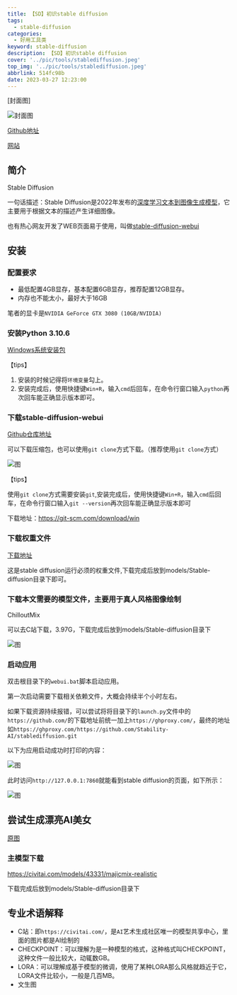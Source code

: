 ```yaml
---
title: 【SD】初识stable diffusion
tags:
  - stable-diffusion
categories:
  - 好用工具类
keyword: stable-diffusion
description: 【SD】初识stable diffusion
cover: '../pic/tools/stablediffusion.jpeg'
top_img: '../pic/tools/stablediffusion.jpeg'
abbrlink: 514fc98b
date: 2023-03-27 12:23:00
---
```


[封面图]

![封面图](../pic/tools/stablediffusion.jpeg)

[Github地址](https://github.com/CompVis/stable-diffusion)

[网站](https://stablediffusionweb.com/)

## 简介

Stable Diffusion

一句话描述：Stable Diffusion是2022年发布的[深度学习文本到图像生成模型](https://zh.wikipedia.org/wiki/%E6%B7%B1%E5%BA%A6%E5%AD%A6%E4%B9%A0)，它主要用于根据文本的描述产生详细图像。

也有热心网友开发了WEB页面易于使用，叫做[stable-diffusion-webui](https://github.com/AUTOMATIC1111/stable-diffusion-webui)

## 安装

### 配置要求

* 最低配置4GB显存，基本配置6GB显存，推荐配置12GB显存。
* 内存也不能太小，最好大于16GB

笔者的显卡是`NVIDIA GeForce GTX 3080 (10GB/NVIDIA)`

### 安装Python 3.10.6

[Windows系统安装包](https://www.python.org/ftp/python/3.10.6/python-3.10.6-amd64.exe)

【tips】

1. 安装的时候记得将`环境变量`勾上。
2. 安装完成后，使用快捷键`Win+R`，输入`cmd`后回车，在命令行窗口输入`python`再次回车能正确显示版本即可。

### 下载stable-diffusion-webui

[Github仓库地址](https://github.com/AUTOMATIC1111/stable-diffusion-webui)

可以下载压缩包，也可以使用`git clone`方式下载。（推荐使用`git clone`方式）

![图](../pic/post/sd002.png)

【tips】

使用`git clone`方式需要安装`git`,安装完成后，使用快捷键`Win+R`，输入`cmd`后回车，在命令行窗口输入`git --version`再次回车能正确显示版本即可

下载地址：https://git-scm.com/download/win

### 下载权重文件

[下载地址](https://huggingface.co/runwayml/stable-diffusion-v1-5/resolve/main/v1-5-pruned.ckpt)

这是stable diffusion运行必须的权重文件,下载完成后放到models/Stable-diffusion目录下即可。

### 下载本文需要的模型文件，主要用于真人风格图像绘制

ChilloutMix

可以去C站下载，3.97G，下载完成后放到models/Stable-diffusion目录下

![图](../pic/post/sd001.png)

### 启动应用

双击根目录下的`webui.bat`脚本启动应用。

第一次启动需要下载相关依赖文件，大概会持续半个小时左右。

如果下载资源持续报错，可以尝试将将目录下的`launch.py`文件中的`https://github.com/`的下载地址前统一加上`https://ghproxy.com/`，最终的地址如`https://ghproxy.com/https://github.com/Stability-AI/stablediffusion.git`

以下为应用启动成功时打印的内容：

![图](../pic/post/sd003.png)

此时访问`http://127.0.0.1:7860`就能看到stable diffusion的页面，如下所示：

![图](../pic/post/sd004.png)

## 尝试生成漂亮AI美女

[原图](https://civitai.com/images/163560?modelVersionId=11745&prioritizedUserIds=-1&period=AllTime&sort=Most+Reactions&limit=20)

### 主模型下载

https://civitai.com/models/43331/majicmix-realistic

下载完成后放到models/Stable-diffusion目录下

### 


## 专业术语解释

* C站：即`https://civitai.com/`，是`AI`艺术生成社区唯一的模型共享中心，里面的图片都是AI绘制的
* CHECKPOINT：可以理解为是一种模型的格式，这种格式叫CHECKPOINT，这种文件一般比较大，动辄数GB。
* LORA：可以理解成基于模型的微调，使用了某种LORA那么风格就趋近于它，LORA文件比较小，一般是几百MB。
* 文生图
